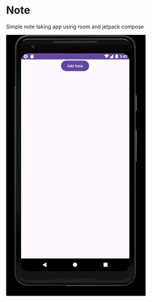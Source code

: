 # Note
Simple note taking app using room and jetpack compose

![](https://github.com/RodrigoSouzaCamelo/simple-app-note-android/blob/main/images/note-app.gif)
